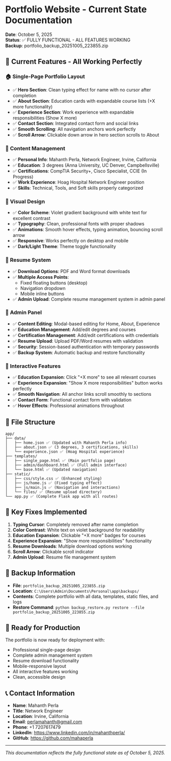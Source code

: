 # Portfolio Website - Current State Documentation
**Date**: October 5, 2025  
**Status**: ✅ FULLY FUNCTIONAL - ALL FEATURES WORKING  
**Backup**: portfolio_backup_20251005_223855.zip

## 🎯 **Current Features - All Working Perfectly**

### 🏠 **Single-Page Portfolio Layout**
- ✅ **Hero Section**: Clean typing effect for name with no cursor after completion
- ✅ **About Section**: Education cards with expandable course lists (+X more functionality)
- ✅ **Experience Section**: Work experience with expandable responsibilities (Show X more)
- ✅ **Contact Section**: Integrated contact form and social links
- ✅ **Smooth Scrolling**: All navigation anchors work perfectly
- ✅ **Scroll Arrow**: Clickable down arrow in hero section scrolls to About

### 💼 **Content Management**
- ✅ **Personal Info**: Mahanth Perla, Network Engineer, Irvine, California
- ✅ **Education**: 3 degrees (Anna University, UC Denver, Campbellsville)
- ✅ **Certifications**: CompTIA Security+, Cisco Specialist, CCIE (In Progress)
- ✅ **Work Experience**: Hoag Hospital Network Engineer position
- ✅ **Skills**: Technical, Tools, and Soft skills properly categorized

### 🎨 **Visual Design**
- ✅ **Color Scheme**: Violet gradient background with white text for excellent contrast
- ✅ **Typography**: Clean, professional fonts with proper shadows
- ✅ **Animations**: Smooth hover effects, typing animation, bouncing scroll arrow
- ✅ **Responsive**: Works perfectly on desktop and mobile
- ✅ **Dark/Light Theme**: Theme toggle functionality

### 📄 **Resume System**
- ✅ **Download Options**: PDF and Word format downloads
- ✅ **Multiple Access Points**: 
  - Fixed floating buttons (desktop)
  - Navigation dropdown
  - Mobile inline buttons
- ✅ **Admin Upload**: Complete resume management system in admin panel

### 🔧 **Admin Panel**
- ✅ **Content Editing**: Modal-based editing for Home, About, Experience
- ✅ **Education Management**: Add/edit degrees and courses
- ✅ **Certification Management**: Add/edit certifications with credentials
- ✅ **Resume Upload**: Upload PDF/Word resumes with validation
- ✅ **Security**: Session-based authentication with temporary passwords
- ✅ **Backup System**: Automatic backup and restore functionality

### 🚀 **Interactive Features**
- ✅ **Education Expansion**: Click "+X more" to see all relevant courses
- ✅ **Experience Expansion**: "Show X more responsibilities" button works perfectly
- ✅ **Smooth Navigation**: All anchor links scroll smoothly to sections
- ✅ **Contact Form**: Functional contact form with validation
- ✅ **Hover Effects**: Professional animations throughout

## 📁 **File Structure**
```
app/
├── data/
│   ├── home.json ✅ (Updated with Mahanth Perla info)
│   ├── about.json ✅ (3 degrees, 3 certifications, skills)
│   └── experience.json ✅ (Hoag Hospital experience)
├── templates/
│   ├── single_page.html ✅ (Main portfolio page)
│   ├── admin/dashboard.html ✅ (Full admin interface)
│   └── base.html ✅ (Updated navigation)
├── static/
│   ├── css/style.css ✅ (Enhanced styling)
│   ├── js/home.js ✅ (Fixed typing effect)
│   ├── js/main.js ✅ (Navigation and interactions)
│   └── files/ ✅ (Resume upload directory)
└── app.py ✅ (Complete Flask app with all routes)
```

## 🎯 **Key Fixes Implemented**
1. **Typing Cursor**: Completely removed after name completion
2. **Color Contrast**: White text on violet background for readability
3. **Education Expansion**: Clickable "+X more" badges for courses
4. **Experience Expansion**: "Show more responsibilities" functionality
5. **Resume Downloads**: Multiple download options working
6. **Scroll Arrow**: Clickable scroll indicator
7. **Admin Upload**: Resume file management system

## 🔄 **Backup Information**
- **File**: `portfolio_backup_20251005_223855.zip`
- **Location**: `C:\Users\Admin\Documents\Personal\app\backups/`
- **Contents**: Complete portfolio with all data, templates, static files, and logs
- **Restore Command**: `python backup_restore.py restore --file portfolio_backup_20251005_223855.zip`

## 🌟 **Ready for Production**
The portfolio is now ready for deployment with:
- Professional single-page design
- Complete admin management system
- Resume download functionality
- Mobile-responsive layout
- All interactive features working
- Clean, accessible design

## 📞 **Contact Information**
- **Name**: Mahanth Perla
- **Title**: Network Engineer
- **Location**: Irvine, California
- **Email**: perlamahanth@gmail.com
- **Phone**: +1 7207617479
- **LinkedIn**: https://www.linkedin.com/in/mahanthperla/
- **GitHub**: https://github.com/mahaperla

---
*This documentation reflects the fully functional state as of October 5, 2025.*